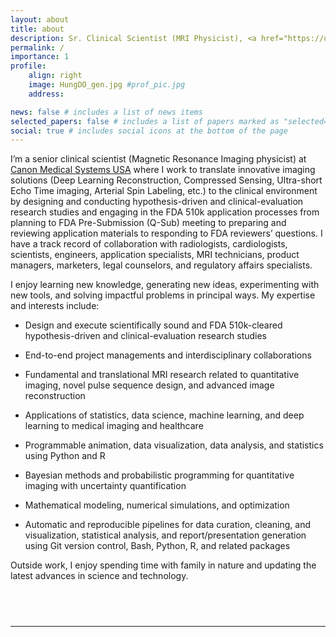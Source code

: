 ```yaml
---
layout: about
title: about
description: Sr. Clinical Scientist (MRI Physicist), <a href="https://us.medical.canon/">Canon Medical Systems USA</a>
permalink: /
importance: 1
profile:
    align: right
    image: HungDO_gen.jpg #prof_pic.jpg
    address:

news: false # includes a list of news items
selected_papers: false # includes a list of papers marked as "selected={true}"
social: true # includes social icons at the bottom of the page
---
```


I’m a senior clinical scientist (Magnetic Resonance Imaging physicist) at [Canon Medical Systems USA](https://us.medical.canon/) where I work to translate innovative imaging solutions (Deep Learning Reconstruction, Compressed Sensing, Ultra-short Echo Time imaging, Arterial Spin Labeling, etc.) to the clinical environment by designing and conducting hypothesis-driven and clinical-evaluation research studies and engaging in the FDA 510k application processes from planning to FDA Pre-Submission (Q-Sub) meeting to preparing and reviewing application materials to responding to FDA reviewers’ questions. I have a track record of collaboration with radiologists, cardiologists, scientists, engineers, application specialists, MRI technicians, product managers, marketers, legal counselors, and regulatory affairs specialists.

I enjoy learning new knowledge, generating new ideas, experimenting with new tools, and solving impactful problems in principal ways. My expertise and interests include:

-   Design and execute scientifically sound and FDA 510k-cleared hypothesis-driven and clinical-evaluation research studies

-   End-to-end project managements and interdisciplinary collaborations

-   Fundamental and translational MRI research related to quantitative imaging, novel pulse sequence design, and advanced image reconstruction

-   Applications of statistics, data science, machine learning, and deep learning to medical imaging and healthcare

-   Programmable animation, data visualization, data analysis, and statistics using Python and R

-   Bayesian methods and probabilistic programming for quantitative imaging with uncertainty quantification

-   Mathematical modeling, numerical simulations, and optimization

-   Automatic and reproducible pipelines for data curation, cleaning, and visualization, statistical analysis, and report/presentation generation using Git version control, Bash, Python, R, and related packages

Outside work, I enjoy spending time with family in nature and updating the latest advances in science and technology.

## <br />

---
